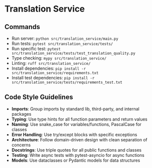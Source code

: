 # Translation Service

## Commands
- Run server: `python src/translation_service/main.py`
- Run tests: `pytest src/translation_service/tests/`
- Run specific test: `pytest src/translation_service/tests/test_translation_quality.py`
- Type checking: `mypy src/translation_service/`
- Linting: `ruff src/translation_service/`
- Install dependencies: `pip install -r src/translation_service/requirements.txt`
- Install test dependencies: `pip install -r src/translation_service/tests/requirements_test.txt`

## Code Style Guidelines
- **Imports**: Group imports by standard lib, third-party, and internal packages
- **Typing**: Use type hints for all function parameters and return values
- **Naming**: Use snake_case for variables/functions, PascalCase for classes
- **Error Handling**: Use try/except blocks with specific exceptions
- **Architecture**: Follow domain-driven design with clean separation of concerns
- **Docstrings**: Use triple quotes for all public functions and classes
- **Testing**: Write async tests with pytest-asyncio for async functions
- **Models**: Use dataclasses or Pydantic models for data structures
